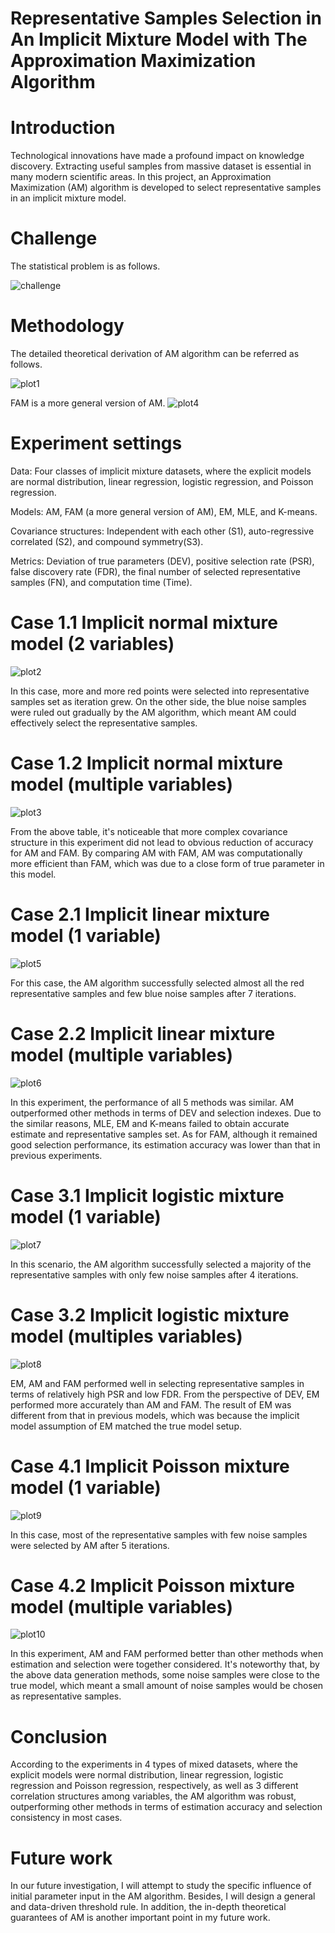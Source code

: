 # Representative Samples Selection in An Implicit Mixture Model with The Approximation Maximization Algorithm

# Introduction
Technological innovations have made a profound impact on knowledge discovery. Extracting useful samples from massive dataset is essential in many modern
scientific areas. In this project, an Approximation Maximization (AM) algorithm is developed to select representative samples in an implicit mixture model. 

# Challenge
The statistical problem is as follows.

![challenge](https://user-images.githubusercontent.com/64850893/103498490-fadb8380-4e12-11eb-9039-e653ddc2ff24.jpg)

# Methodology 
The detailed theoretical derivation of AM algorithm can be referred as follows.

![plot1](https://user-images.githubusercontent.com/64850893/86276549-16837a00-bba3-11ea-8430-abe074154938.jpg)

FAM is a more general version of AM. 
![plot4](https://user-images.githubusercontent.com/64850893/86276955-da044e00-bba3-11ea-801e-a5ec2cb2263d.jpg)

# Experiment settings

Data: Four classes of implicit mixture datasets, where the explicit models are normal distribution, linear regression, logistic regression, and Poisson regression. 

Models: AM, FAM (a more general version of AM), EM, MLE, and K-means.

Covariance structures: Independent with each other (S1), auto-regressive correlated (S2), and compound symmetry(S3).

Metrics:  Deviation of true parameters (DEV), positive selection rate (PSR), false discovery rate (FDR),  the final number of selected representative samples (FN), and computation time (Time).


# Case 1.1 Implicit normal mixture model (2 variables)

![plot2](https://user-images.githubusercontent.com/64850893/86276183-73326500-bba2-11ea-8fd8-c126cde82109.jpg)

In this case, more and more red points were selected into representative samples set as iteration grew. On the other side, the blue noise samples were ruled out gradually by the AM algorithm, which meant AM could effectively select the representative samples.

# Case 1.2 Implicit normal mixture model (multiple variables)

![plot3](https://user-images.githubusercontent.com/64850893/86276657-3fa40a80-bba3-11ea-85c2-fddd09cad604.jpg)

From the above table, it's noticeable that more complex covariance structure in this experiment did not lead to obvious reduction of accuracy for AM and FAM. By comparing AM with FAM, AM was computationally more efficient than FAM, which was due to a close form of true parameter in this model.


# Case 2.1 Implicit linear mixture model (1 variable)

![plot5](https://user-images.githubusercontent.com/64850893/86277218-54cd6900-bba4-11ea-867d-503cb6a8a3e6.jpg)

For this case, the AM algorithm successfully selected almost all the red representative samples and few blue noise samples after 7 iterations.

# Case 2.2 Implicit linear mixture model (multiple variables)

![plot6](https://user-images.githubusercontent.com/64850893/86277385-9827d780-bba4-11ea-86e2-7e4b22c3286f.jpg)

In this experiment, the performance of all 5 methods was similar. AM  outperformed other methods in terms of DEV and selection indexes. Due to the similar reasons, MLE, EM and K-means failed to obtain accurate estimate and representative samples set. As for FAM, although it remained good selection performance, its estimation accuracy was lower than that in previous experiments.


# Case 3.1 Implicit logistic mixture model (1 variable)

![plot7](https://user-images.githubusercontent.com/64850893/86277737-39af2900-bba5-11ea-80f6-e650a45a2c47.jpg)

In this scenario, the AM algorithm successfully selected a majority of the representative samples with only few noise samples after 4 iterations.


# Case 3.2 Implicit logistic mixture model (multiples variables)

![plot8](https://user-images.githubusercontent.com/64850893/86277895-7ed35b00-bba5-11ea-9c4f-0f28972eb7d1.jpg)

EM, AM and FAM performed well in selecting representative samples in terms of relatively high PSR and low FDR. From the perspective of DEV, EM performed more accurately than AM and FAM. The result of EM was different from that in previous models, which was because the implicit model assumption of EM matched the true model setup. 


# Case 4.1 Implicit Poisson mixture model (1 variable)

![plot9](https://user-images.githubusercontent.com/64850893/86278141-e1c4f200-bba5-11ea-895e-17d92ee26e12.jpg)

In this case, most of the representative samples with few noise samples were selected by AM after 5 iterations.

# Case 4.2 Implicit Poisson mixture model (multiple variables)
![plot10](https://user-images.githubusercontent.com/64850893/86278315-310b2280-bba6-11ea-9a2d-8ebce871ea62.jpg)

In this experiment, AM and FAM performed better than other methods when estimation and selection were together considered. It's noteworthy that, by the above data generation methods, some noise samples were close to the true model, which meant a small amount of noise samples would be chosen as representative samples.

# Conclusion

According to the experiments in 4 types of mixed datasets, where the explicit models were normal distribution, linear regression, logistic regression and Poisson regression, respectively, as well as 3 different correlation structures among variables, the AM algorithm was robust, outperforming other methods in terms of estimation accuracy and selection consistency in most cases.

# Future work

In our future investigation, I will attempt to study the specific influence of initial parameter input in the AM algorithm. Besides, I will design a general and
data-driven threshold rule. In addition, the in-depth theoretical guarantees of AM is another important point in my future work.



